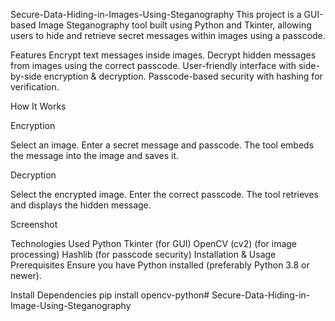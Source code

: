 Secure-Data-Hiding-in-Images-Using-Steganography
This project is a GUI-based Image Steganography tool built using Python and Tkinter, allowing users to hide and retrieve secret messages within images using a passcode.

Features
Encrypt text messages inside images.
Decrypt hidden messages from images using the correct passcode.
User-friendly interface with side-by-side encryption & decryption.
Passcode-based security with hashing for verification.

How It Works

Encryption

Select an image.
Enter a secret message and passcode.
The tool embeds the message into the image and saves it.

Decryption

Select the encrypted image.
Enter the correct passcode.
The tool retrieves and displays the hidden message.

Screenshot

Technologies Used
Python
Tkinter (for GUI)
OpenCV (cv2) (for image processing)
Hashlib (for passcode security)
Installation & Usage
Prerequisites
Ensure you have Python installed (preferably Python 3.8 or newer).

Install Dependencies
pip install opencv-python# Secure-Data-Hiding-in-Image-Using-Steganography
